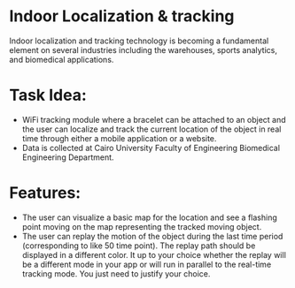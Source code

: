 # Indoor Localization & tracking

Indoor localization and tracking technology is becoming a fundamental element on several industries including the warehouses, sports analytics, and biomedical applications.

# Task Idea:
- WiFi tracking module where a bracelet can be attached to an object and the user can localize and track the current location of the object in real time through either a mobile application or a website.
- Data is collected at Cairo University Faculty of Engineering Biomedical Engineering Department. 

# Features:
- The user can visualize a basic map for the location and see a flashing point moving on the map representing the tracked moving object.
- The user can replay the motion of the object during the last time period (corresponding to like 50 time point). The replay path should be displayed in a different color. It up to your choice whether the replay will be a different mode in your app or will run in parallel to the real-time tracking mode. You just need to justify your choice.